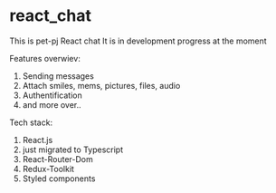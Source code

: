 # react_chat
This is pet-pj React chat
It is in development progress at the moment

Features overwiev:
1. Sending messages
2. Attach smiles, mems, pictures, files, audio
3. Authentification
4. and more over..

Tech stack: 
1. React.js 
2. just migrated to Typescript
3. React-Router-Dom
4. Redux-Toolkit
5. Styled components
